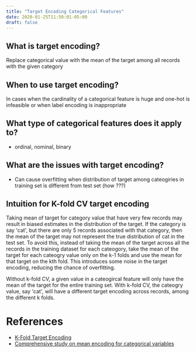 ```yaml
---
title: "Target Encoding Categorical Features"
date: 2020-01-25T11:50:01-05:00
draft: false
---
```


## What is target encoding?
Replace categorical value with the mean of the target among all records with the given category

## When to use target encoding?
In cases when the cardinality of a categorical feature is huge and one-hot is infeasible or when label encoding is inappropriate

## What type of categorical features does it apply to?
* ordinal, nominal, binary

## What are the issues with target encoding?
* Can cause overfitting when distribution of target among cateogiries in training set is different from test set (how ???)

## Intuition for K-fold CV target encoding
Taking mean of target for category value that have very few records may result in biased estimates in the distribution of the target. If the category is say 'cat', but there are only 5 records associated with that category, then the mean of the target may not represent the true distribution of cat in the test set. To avoid this, instead of taking the mean of the target across all the records in the training dataset for each cateogory, take the mean of the target for each cateogry value only on the k-1 folds and use the mean for that target on the kth fold. This introduces some noise in the target encoding, reducing the chance of overfitting.

Without k-fold CV, a given value in a cateogircal feature will only have the mean of the target for the entire training set. With k-fold CV, the cateogry value, say 'cat', will have a different target encoding across records, among the different k folds.



# References
* [K-Fold Target Encoding](https://medium.com/@pouryaayria/k-fold-target-encoding-dfe9a594874b)
* [Comprehensive study on mean encoding for categorical variables](https://www.kaggle.com/vprokopev/mean-likelihood-encodings-a-comprehensive-study)
